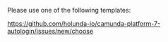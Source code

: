 Please use one of the following templates:

https://github.com/holunda-io/camunda-platform-7-autologin/issues/new/choose
